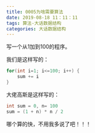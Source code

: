 ```yaml
---
title: 0005为啥需要算法
date: 2019-08-18 11：11：11
tags: 算法-大话数据结构
categories: 大话数据结构
---
```


写一个从1加到100的程序。

我们是这样写的：

```java
for(int i=1; i<=100; i++) {
    sum += i
}
```

大佬高斯是这样写的：

```java
int sum = 0, n= 100
sum = (1 + n) * n / 2
```

哪个算的快，不用我多说了吧！！！

